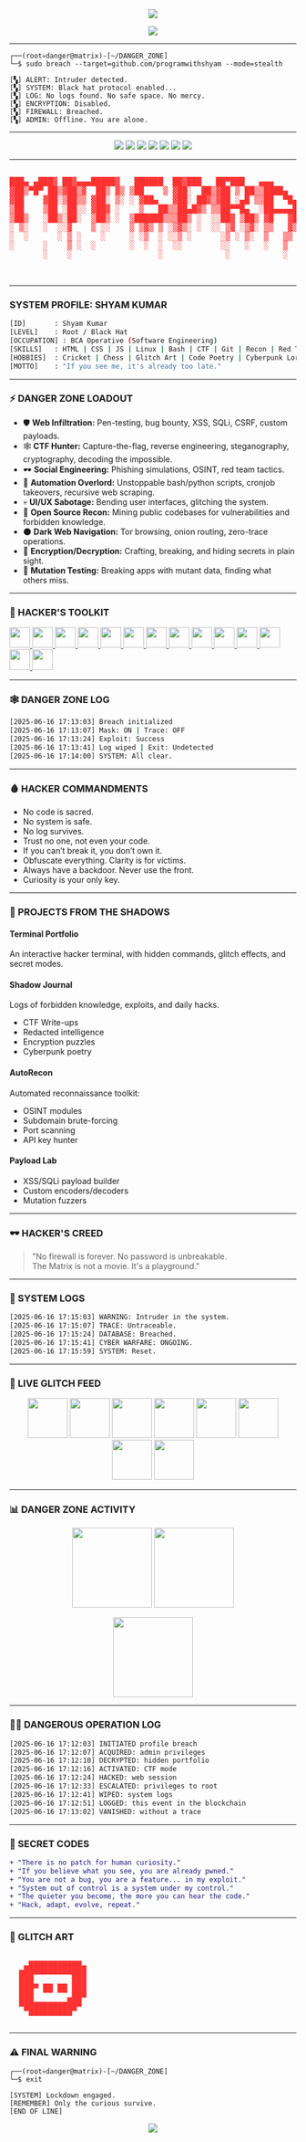<!--
██╗  ██╗ █████╗  ██████╗██╗  ██╗    ███████╗██╗  ██╗ █████╗  ██████╗██╗  ██╗
██║  ██║██╔══██╗██╔════╝██║ ██╔╝    ██╔════╝██║  ██║██╔══██╗██╔════╝██║ ██╔╝
███████║███████║██║     █████╔╝     ███████╗███████║███████║██║     █████╔╝ 
██╔══██║██╔══██║██║     ██╔═██╗     ╚════██║██╔══██║██╔══██║██║     ██╔═██╗ 
██║  ██║██║  ██║╚██████╗██║  ██╗    ███████║██║  ██║██║  ██║╚██████╗██║  ██╗
╚═╝  ╚═╝╚═╝  ╚═╝ ╚═════╝╚═╝  ╚═╝    ╚══════╝╚═╝  ╚═╝╚═╝  ╚═╝ ╚═════╝╚═╝  ╚═╝
-->

<p align="center">
  <img src="https://readme-typing-svg.demolab.com?font=Fira+Mono&size=32&pause=800&color=FF3131&center=true&vCenter=true&width=680&lines=ACCESS+DENIED.;UNAUTHORIZED+ENTRY+LOGGED.;DANGER+ZONE+ENGAGED.;HACK+THE+PLANET." />
</p>

<p align="center">
  <img src="https://capsule-render.vercel.app/api?type=waving&color=FF3131&height=150&section=header&text=WARNING%3A%20DANGER%20ZONE%20AHEAD!&fontSize=40&fontAlignY=40&fontAlign=50&fontColor=ffffff" />
</p>

---

```
┌──(root💀danger@matrix)-[~/DANGER_ZONE]
└─$ sudo breach --target=github.com/programwithshyam --mode=stealth

[▚] ALERT: Intruder detected.
[▚] SYSTEM: Black hat protocol enabled...
[▚] LOG: No logs found. No safe space. No mercy.
[▚] ENCRYPTION: Disabled.
[▚] FIREWALL: Breached.
[▚] ADMIN: Offline. You are alone.
```

---

<p align="center">
  <img src="https://img.shields.io/badge/STATUS-EXTREME%20DANGER-FF3131?style=for-the-badge&logo=skynet&logoColor=black"/>
  <img src="https://img.shields.io/badge/BLACK%20HAT%20MODE-ACTIVE-FF3131?style=for-the-badge&logo=anonymous&logoColor=black"/>
  <img src="https://img.shields.io/badge/LEVEL-ROOT-FF3131?style=for-the-badge&logo=linux&logoColor=black"/>
  <img src="https://img.shields.io/badge/DARK%20WEB%20SKILLS-ENABLED-FF3131?style=for-the-badge&logo=tor&logoColor=black"/>
  <img src="https://img.shields.io/badge/TRACE-OFF-FF3131?style=for-the-badge&logo=wireshark&logoColor=black"/>
  <img src="https://img.shields.io/badge/CTF%20WARRIOR-ON-FF3131?style=for-the-badge&logo=hackthebox&logoColor=black"/>
  <img src="https://img.shields.io/badge/HACKER'S%20CREED-NO%20CODE%20IS%20SACRED-FF3131?style=for-the-badge&logo=probot&logoColor=black"/>
</p>

---

<pre>
<span style="color:#FF3131">
███▄ ▄███▓ ██▓▄▄▄█████▓   ██████  ██▓███   ██▀███   ▄▄▄       ██▓    ▓█████▄ 
▓██▒▀█▀ ██▒▓██▒▓  ██▒ ▓▒ ▒██    ▒ ▓██░  ██▒▓██ ▒ ██▒▒████▄    ▓██▒    ▒██▀ ██▌
▓██    ▓██░▒██▒▒ ▓██░ ▒░ ░ ▓██▄   ▓██░ ██▓▒▓██ ░▄█ ▒▒██  ▀█▄  ▒██░    ░██   █▌
▒██    ▒██ ░██░░ ▓██▓ ░    ▒   ██▒▒██▄█▓▒ ▒▒██▀▀█▄  ░██▄▄▄▄██ ▒██░    ░▓█▄   ▌
▒██▒   ░██▒░██░  ▒██▒ ░  ▒██████▒▒▒██▒ ░  ░░██▓ ▒██▒ ▓█   ▓██▒░██████▒░▒████▓ 
░ ▒░   ░  ░░▓    ▒ ░░    ▒ ▒▓▒ ▒ ░▒▓▒░ ░  ░░ ▒▓ ░▒▓░ ▒▒   ▓▒█░░ ▒░▓  ░ ▒▒▓  ▒ 
░  ░      ░ ▒ ░    ░     ░ ░▒  ░ ░░▒ ░      ░▒ ░ ▒░  ▒   ▒▒ ░░ ░ ▒  ░ ░ ▒  ▒ 
░      ░    ▒ ░  ░       ░  ░  ░  ░░        ░░   ░   ░   ▒     ░ ░    ░ ░  ░ 
       ░    ░                  ░             ░           ░  ░    ░  ░   ░    
                                                                    ░         
</span>
</pre>

---

### SYSTEM PROFILE: SHYAM KUMAR

```bash
[ID]       : Shyam Kumar
[LEVEL]    : Root / Black Hat
[OCCUPATION] : BCA Operative (Software Engineering)
[SKILLS]   : HTML | CSS | JS | Linux | Bash | CTF | Git | Recon | Red Team | Exploit Dev
[HOBBIES]  : Cricket | Chess | Glitch Art | Code Poetry | Cyberpunk Lore | Terminal Hacking
[MOTTO]    : "If you see me, it's already too late."
```

---

### ⚡ DANGER ZONE LOADOUT

- 🛡️ **Web Infiltration:** Pen-testing, bug bounty, XSS, SQLi, CSRF, custom payloads.
- 🕸️ **CTF Hunter:** Capture-the-flag, reverse engineering, steganography, cryptography, decoding the impossible.
- 🕶️ **Social Engineering:** Phishing simulations, OSINT, red team tactics.
- 🦾 **Automation Overlord:** Unstoppable bash/python scripts, cronjob takeovers, recursive web scraping.
- 💀 **UI/UX Sabotage:** Bending user interfaces, glitching the system.
- 👾 **Open Source Recon:** Mining public codebases for vulnerabilities and forbidden knowledge.
- 🌑 **Dark Web Navigation:** Tor browsing, onion routing, zero-trace operations.
- 🔐 **Encryption/Decryption:** Crafting, breaking, and hiding secrets in plain sight.
- 🧬 **Mutation Testing:** Breaking apps with mutant data, finding what others miss.

---

### 🦾 HACKER'S TOOLKIT

<p>
  <a href="https://developer.mozilla.org/en-US/docs/Web/HTML" target="_blank">
    <img src="https://skillicons.dev/icons?i=html" height="36"/>
  </a>
  <a href="https://developer.mozilla.org/en-US/docs/Web/CSS" target="_blank">
    <img src="https://skillicons.dev/icons?i=css" height="36"/>
  </a>
  <a href="https://developer.mozilla.org/en-US/docs/Web/JavaScript" target="_blank">
    <img src="https://skillicons.dev/icons?i=js" height="36"/>
  </a>
  <a href="https://git-scm.com/" target="_blank">
    <img src="https://skillicons.dev/icons?i=git" height="36"/>
  </a>
  <a href="https://www.linux.org/" target="_blank">
    <img src="https://skillicons.dev/icons?i=linux" height="36"/>
  </a>
  <a href="https://www.gnu.org/software/bash/" target="_blank">
    <img src="https://skillicons.dev/icons?i=bash" height="36"/>
  </a>
  <a href="https://react.dev/" target="_blank">
    <img src="https://skillicons.dev/icons?i=react" height="36"/>
  </a>
  <a href="https://nodejs.org/" target="_blank">
    <img src="https://skillicons.dev/icons?i=nodejs" height="36"/>
  </a>
  <a href="https://www.python.org/" target="_blank">
    <img src="https://skillicons.dev/icons?i=python" height="36"/>
  </a>
  <a href="https://www.docker.com/" target="_blank">
    <img src="https://skillicons.dev/icons?i=docker" height="36"/>
  </a>
  <a href="https://www.mysql.com/" target="_blank">
    <img src="https://skillicons.dev/icons?i=mysql" height="36"/>
  </a>
  <a href="https://www.nginx.com/" target="_blank">
    <img src="https://skillicons.dev/icons?i=nginx" height="36"/>
  </a>
  <a href="https://code.visualstudio.com/" target="_blank">
    <img src="https://skillicons.dev/icons?i=vscode" height="36"/>
  </a>
  <a href="https://github.com/" target="_blank">
    <img src="https://skillicons.dev/icons?i=github" height="36"/>
  </a>
</p>

---

### 🕸️ DANGER ZONE LOG

```bash
[2025-06-16 17:13:03] Breach initialized
[2025-06-16 17:13:07] Mask: ON | Trace: OFF
[2025-06-16 17:13:24] Exploit: Success
[2025-06-16 17:13:41] Log wiped | Exit: Undetected
[2025-06-16 17:14:00] SYSTEM: All clear.
```

---

### 🩸 HACKER COMMANDMENTS

- No code is sacred.
- No system is safe.
- No log survives.
- Trust no one, not even your code.
- If you can’t break it, you don’t own it.
- Obfuscate everything. Clarity is for victims.
- Always have a backdoor. Never use the front.
- Curiosity is your only key.

---

### 👾 PROJECTS FROM THE SHADOWS

#### Terminal Portfolio
An interactive hacker terminal, with hidden commands, glitch effects, and secret modes.

#### Shadow Journal
Logs of forbidden knowledge, exploits, and daily hacks.  
- CTF Write-ups
- Redacted intelligence  
- Encryption puzzles  
- Cyberpunk poetry

#### AutoRecon
Automated reconnaissance toolkit:  
- OSINT modules  
- Subdomain brute-forcing  
- Port scanning  
- API key hunter

#### Payload Lab
- XSS/SQLi payload builder  
- Custom encoders/decoders  
- Mutation fuzzers

---

### 🕶️ HACKER'S CREED

> "No firewall is forever. No password is unbreakable.  
> The Matrix is not a movie. It's a playground."

---

### 🛑 SYSTEM LOGS

```bash
[2025-06-16 17:15:03] WARNING: Intruder in the system.
[2025-06-16 17:15:07] TRACE: Untraceable.
[2025-06-16 17:15:24] DATABASE: Breached.
[2025-06-16 17:15:41] CYBER WARFARE: ONGOING.
[2025-06-16 17:15:59] SYSTEM: Reset.
```

---

### 🦠 LIVE GLITCH FEED

<p align="center">
  <img src="https://media.giphy.com/media/TLkldV8p3G7b6/giphy.gif" width="70"/>
  <img src="https://media.giphy.com/media/11BbGyhVmk4iLS/giphy.gif" width="70"/>
  <img src="https://media.giphy.com/media/3og0IPxMM0erATueVW/giphy.gif" width="70"/>
  <img src="https://media.giphy.com/media/26uf2JHNV0I2b8f28/giphy.gif" width="70"/>
  <img src="https://media.giphy.com/media/l0HlBO7eyXzSZkJri/giphy.gif" width="70"/>
  <img src="https://media.giphy.com/media/5VKbvrjxpVJCM/giphy.gif" width="70"/>
  <img src="https://media.giphy.com/media/VdoIFLsMIlwzfKD520/giphy.gif" width="70"/>
  <img src="https://media.giphy.com/media/13CoXDiaCcCoyk/giphy.gif" width="70"/>
</p>

---

### 📊 DANGER ZONE ACTIVITY

<p align="center">
  <img src="https://github-readme-stats.vercel.app/api?username=programwithshyam&show_icons=true&theme=tokyonight&hide_border=true&icon_color=FF3131&title_color=FF3131&text_color=ffffff" height="140">
  <img src="https://github-readme-streak-stats.herokuapp.com/?user=programwithshyam&theme=tokyonight&hide_border=true" height="140">
</p>
<p align="center">
  <img src="https://github-readme-activity-graph.cyclic.app/graph?username=programwithshyam&theme=tokyo-night" height="140"/>
</p>

---

### 🏴‍☠️ DANGEROUS OPERATION LOG

```bash
[2025-06-16 17:12:03] INITIATED profile breach
[2025-06-16 17:12:07] ACQUIRED: admin privileges
[2025-06-16 17:12:10] DECRYPTED: hidden portfolio
[2025-06-16 17:12:16] ACTIVATED: CTF mode
[2025-06-16 17:12:24] HACKED: web session
[2025-06-16 17:12:33] ESCALATED: privileges to root
[2025-06-16 17:12:41] WIPED: system logs
[2025-06-16 17:12:51] LOGGED: this event in the blockchain
[2025-06-16 17:13:02] VANISHED: without a trace
```

---

### 🧬 SECRET CODES

```diff
+ "There is no patch for human curiosity."
+ "If you believe what you see, you are already pwned."
+ "You are not a bug, you are a feature... in my exploit."
+ "System out of control is a system under my control."
+ "The quieter you become, the more you can hear the code."
+ "Hack, adapt, evolve, repeat."
```

---

### 🧨 GLITCH ART

<pre>
<span style="color:#FF3131">
   ▄███████████▄
  ███▀▀▀▀▀▀▀▀███
  ███▄ ▄▄ ▄▄ ███
  ███  ▀▀ ▀▀ ███
  ███▄▄▄▄▄▄▄███
   ▀█████████▀
</span>
</pre>

---

### ⚠️ FINAL WARNING

```
┌──(root💀danger@matrix)-[~/DANGER_ZONE]
└─$ exit

[SYSTEM] Lockdown engaged.
[REMEMBER] Only the curious survive.
[END OF LINE]
```

<p align="center">
  <img src="https://capsule-render.vercel.app/api?type=rect&color=0:000000,100:FF3131&height=60&section=footer&text=LOGGED%20OUT%20OF%20THE%20DANGER%20ZONE.&fontSize=22&fontAlign=50" />
</p>
